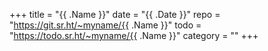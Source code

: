 +++
title    = "{{ .Name }}"
date     = "{{ .Date }}"
repo     = "https://git.sr.ht/~myname/{{ .Name }}"
todo     = "https://todo.sr.ht/~myname/{{ .Name }}"
category = ""
+++
